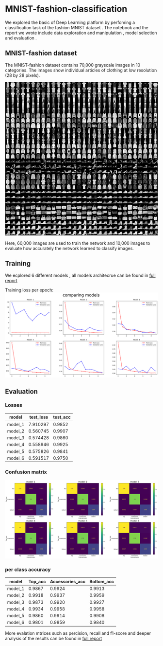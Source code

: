# MNIST-fashion-classification
We explored the basic of Deep Learning platform by perfoming a classification task of the fashion MNIST dataset . The notebook and the report we wrote include data exploration and manipulation , model selection and evaluation .

## MNIST-fashion dataset
The MNIST-fashion dataset contains 70,000 grayscale images in 10 categories. The images show individual articles of clothing at low resolution (28 by 28 pixels).

![](https://github.com/shaniklein/MNIST-fashion-classification/blob/main/images/fashion_MNIST.png)

Here, 60,000 images are used to train the network and 10,000 images to evaluate how accurately the network learned to classify images.

## Training
We ecplored 6 different models , all models architecrue can be found in [full report](https://github.com/shaniklein/MNIST-fashion-classification/blob/main/full%20report.pdf)

Training loss per epoch:
![](https://github.com/shaniklein/MNIST-fashion-classification/blob/main/images/models_comperesion.png)

## Evaluation
### Losses

| 	model  | 	test_loss| test_acc |
| -------- | --------- | ------- |
| model_1  | 7.910297  | 0.9852  |
| model_2  | 0.560745  | 0.9907  |
| model_3  | 0.574428  | 0.9860  |
| model_4  | 0.558946  | 0.9925  |
| model_5  | 0.575826  | 0.9841  |
| model_6  | 0.591517  | 0.9750  |
	

### Confusion matrix

![](https://github.com/shaniklein/MNIST-fashion-classification/blob/main/images/confusion_mat.png)


### per class accuracy


| 	model  | 	Top_acc  |Accessories_acc |	Bottom_acc    |
| -------- | --------- | -------------- |--------------|
| model_1  | 0.9867    |0.9924          | 0.9913       |
| model_2  | 0.9918    |0.9937          | 0.9959       |
| model_3  | 0.9873    |0.9920          | 0.9927       |
| model_4  | 0.9934    |0.9958          | 0.9958       |
| model_5  | 0.9860    |0.9914          | 0.9908       |
| model_6  | 0.9801    |0.9859          | 0.9840       |
		
More evalation mtrices such as percision, recall and f1-score and deeper analysis of the results can be found in  [full report](https://github.com/shaniklein/MNIST-fashion-classification/blob/main/full%20report.pdf)
			

		
		
